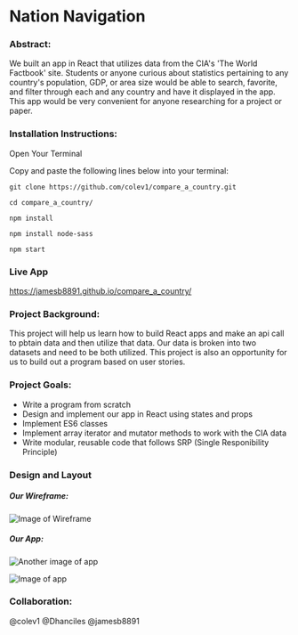 # Nation Navigation

### Abstract:

We built an app in React that utilizes data from the CIA's 'The World Factbook' site. Students or anyone curious about statistics pertaining to any country's population, GDP, or area size would be able to search, favorite, and filter through each and any country and have it displayed in the app. This app would be very convenient for anyone researching for a project or paper.

### Installation Instructions:

Open Your Terminal

Copy and paste the following lines below into your terminal:

`git clone https://github.com/colev1/compare_a_country.git`

`cd compare_a_country/`

`npm install`

`npm install node-sass`

`npm start`

### Live App

https://jamesb8891.github.io/compare_a_country/

### Project Background:

This project will help us learn how to build React apps and make an api call to pbtain data and then utilize that data. Our data is broken into two datasets and need to be both utilized. This project is also an opportunity for us to build out a program based on user stories.

### Project Goals:

- Write a program from scratch
- Design and implement our app in React using states and props
- Implement ES6 classes
- Implement array iterator and mutator methods to work with the CIA data
- Write modular, reusable code that follows SRP (Single Responibility Principle)

### Design and Layout

##### Our Wireframe:
![Image of Wireframe](wireframe.png)

##### Our App:
![Another image of app](src/images/pic2.png)

![Image of app](src/images/pic1.png)


### Collaboration:

@colev1
@Dhanciles
@jamesb8891


